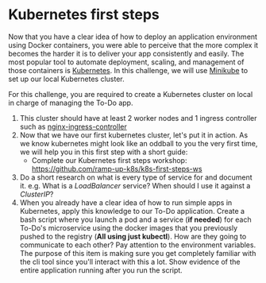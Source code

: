 # Kubernetes first steps

Now that you have a clear idea of how to deploy an application environment using Docker containers, you were able to perceive that the more complex it becomes the harder it is to deliver your app consistently and easily. The most popular tool to automate deployment, scaling, and management of those containers is [Kubernetes](https://kubernetes.io/). In this challenge, we will use [Minikube](https://minikube.sigs.k8s.io/docs/) to set up our local Kubernetes cluster.

For this challenge, you are required to create a Kubernetes cluster on local in charge of managing the To-Do app.

1. This cluster should have at least 2 worker nodes and 1 ingress controller such as [nginx-ingress-controller](https://docs.nginx.com/nginx-ingress-controller/)
2. Now that we have our first kubernetes cluster, let's put it in action. As we know kubernetes might look like an oddball to you the very first time, we will help you in this first step with a short guide:
   - Complete our Kubernetes first steps workshop: https://github.com/ramp-up-k8s/k8s-first-steps-ws
3. Do a short research on what is every type of service for and document it. e.g. What is a *LoadBalancer* service? When should I use it against a *ClusterIP*?
4. When you already have a clear idea of how to run simple apps in Kubernetes, apply this knowledge to our To-Do application. Create a bash script where you launch a pod and a service (**if needed**) for each To-Do's microservice using the docker images that you previously pushed to the registry (**All using just kubectl**). How are they going to communicate to each other? Pay attention to the environment variables. The purpose of this item is making sure you get completely familiar with the cli tool since you'll interact with this a lot. Show evidence of the entire application running after you run the script.
